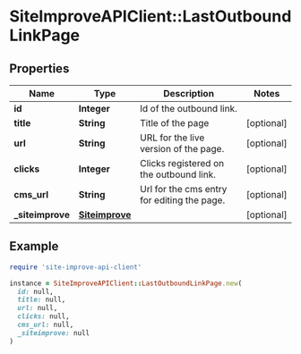 # SiteImproveAPIClient::LastOutboundLinkPage

## Properties

| Name | Type | Description | Notes |
| ---- | ---- | ----------- | ----- |
| **id** | **Integer** | Id of the outbound link. |  |
| **title** | **String** | Title of the page | [optional] |
| **url** | **String** | URL for the live version of the page. | [optional] |
| **clicks** | **Integer** | Clicks registered on the outbound link. | [optional] |
| **cms_url** | **String** | Url for the cms entry for editing the page. | [optional] |
| **_siteimprove** | [**Siteimprove**](Siteimprove.md) |  | [optional] |

## Example

```ruby
require 'site-improve-api-client'

instance = SiteImproveAPIClient::LastOutboundLinkPage.new(
  id: null,
  title: null,
  url: null,
  clicks: null,
  cms_url: null,
  _siteimprove: null
)
```

